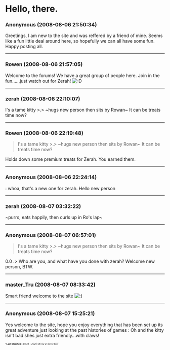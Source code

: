 # Hello, there.

### **Anonymous** (2008-08-06 21:50:34)

Greetings,
I am new to the site and was reffered by a friend of mine. Seems like a fun little deal around here, so hopefully we can all have some fun. Happy posting all.

---

### **Rowen** (2008-08-06 21:57:05)

Welcome to the forums! We have a great group of people here. Join in the fun......just watch out for Zerah! <!-- s:D -->![:D](https://i.ibb.co/MDcFvFDD/icon-e-biggrin.gif)<!-- s:D -->

---

### **zerah** (2008-08-06 22:10:07)

I's a tame kitty >.> ~hugs new person then sits by Rowan~ It can be treats time now?

---

### **Rowen** (2008-08-06 22:19:48)

> I&#39;s a tame kitty &gt;.&gt; ~hugs new person then sits by Rowan~ It can be treats time now?

Holds down some premium treats for Zerah. You earned them.

---

### **Anonymous** (2008-08-06 22:24:14)

:
whoa, that's a new one for zerah.
Hello new person

---

### **zerah** (2008-08-07 03:32:22)

~purrs, eats happily, then curls up in Ro's lap~

---

### **Anonymous** (2008-08-07 06:57:01)

> I&#39;s a tame kitty &gt;.&gt; ~hugs new person then sits by Rowan~ It can be treats time now?

0.0
.>
Who are you, and what have you done with zerah?
Welcome new person, BTW.

---

### **master_Tru** (2008-08-07 08:33:42)

Smart friend welcome to the site <!-- s:) -->![:)](https://i.ibb.co/8LPNcWCM/icon-e-smile.gif)<!-- s:) -->

---

### **Anonymous** (2008-08-07 15:25:21)

Yes welcome to the site, hope you enjoy everything that has been set up its great adventure just looking at the past histories of games : Oh and the kitty isn't bad shes just extra friendly...with claws!



<span style="font-size: 0.5em;">***Last Modified**: 4.0.28 - *2025-06-02 21:38:13 EDT*</span>